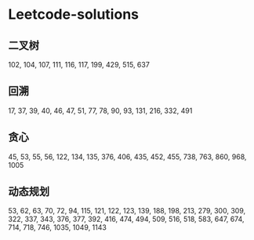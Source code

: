 # Leetcode-solutions
## 二叉树
102, 104, 107, 111, 116, 117, 199, 429, 515, 637
## 回溯
17, 37, 39, 40, 46, 47, 51, 77, 78, 90, 93, 131, 216, 332, 491
## 贪心
45, 53, 55, 56, 122, 134, 135, 376, 406, 435, 452, 455, 738, 763, 860, 968, 1005
## 动态规划
53, 62, 63, 70, 72, 94, 115, 121, 122, 123, 139, 188, 198, 213, 279, 300, 309, 322, 337, 343, 376, 377, 392, 416, 474, 494, 509, 516, 518, 583, 647, 674, 714, 718, 746, 1035, 1049, 1143

